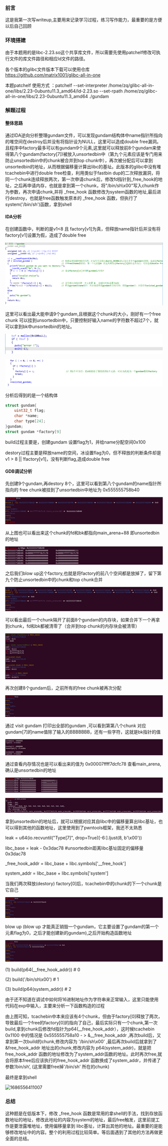 ### 前言

这是我第一次写writeup,主要用来记录学习过程，练习写作能力，最重要的是方便以后自己回顾

### 环境搭建

由于本题用的是libc-2.23.so这个共享库文件，所以需要先使用patchelf修改可执行文件的库文件路径和相应ld文件的路径。

各个版本的glibc文件版本下载可以使用仓库  https://github.com/matrix1001/glibc-all-in-one 

本题patchelf 使用方式 ：patchelf --set-interpreter /home/zq/glibc-all-in-one/libs/2.23-0ubuntu11.3_amd64/ld-2.23.so --set-rpath /home/zq/glibc-all-in-one/libs/2.23-0ubuntu11.3_amd64 ./gundam 

### 解题过程

#### 整体思路

通过IDA逆向分析整理gundam文件，可以发现gundam结构体中name指针所指向的堆空间在destroy后并没有将指针设为NULL，这里可以造成double free漏洞。且程序中factory最多可以有gundam9个元素,这里就可以释放前8个gundam来使得第八个gundam(factory[7])被放入unsortedbin中（第九个元素应该是专门用来防止unsortedbin中的chunk被合并到top chunk中），再次被分配后可以拿到unsortedbin的地址，从而根据偏移量计算出libc的基址。此版本的glibc中没有堆tcachebin中进行double free检查，利用类似于fastbin dup的二次释放漏洞，将同一个chunk连续释放两次，第一次申请chunk后，修改fd指针到_free_hook的地址，之后再申请内存，也就是拿到第一个chunk，将"/bin/sh\x00"写入chunk作为参数，再次申请chunk,并将 _free_hook 函数修改为system函数的地址,最后进行destroy，也就是free函数触发原本的 _free_hook 函数，但执行了system('/bin/sh')函数，拿到shell

#### IDA分析

在创建函数中，判断的是v1<8 且 factory[v1]为真，但释放name指针后并没有将factory[v1]设置为假，造成了double free

![1686535462987](./1686535462987.png)

这里可以看出最大能申请9个gundam,且根据这个chunk的大小，刚好有一个free chunk 可以挂到unsortedbin中，只要控制好输入name的字符数不超过7个，就可以拿到bk中unsortedbin的地址。

![1686536250382](./1686536250382.png)

![1686536084857](./1686536084857.png)

分析后得到的是一个结构体

```c
struct gundam{
	uint32_t flag;
	char *name;
	char type[24];
}gundam;
struct gundam *factory[9]
```

build过程主要是，创建gundam 设置flag为1，并给name分配空间0x100

destory过程主要是释放name的空间，冰设置flag为0，但不释放的判断条件却是 v1 > 8 || !factory[v1]，没有判断flag,造成double free



#### GDB调试分析

先创建9个gundam,再destory 8个，这里可以看到第八个gundam的name指针所指向的 free chunk被挂到了unsortedbin中地址为 0x555555758b40

![ 1686537655568](./1686537655568.png)

从上图也可以看出来这个chunk的fd和bk都指向main_arena+88 即unsortedbin的地址

![1686537954591](./1686537954591.png)

之后我们blow up这个factory,也就是将factory的前八个空间都是放掉了，留下第九个防止unsortedbin中的chunk和top chunk合并

![1686538130173](./1686538130173.png)

可以看出最后一个chunk隔开了前面8个gundam的内存块，如果合并下一个再拿到chunk，fd和bk都被清零了（合并到top chunk的内存块会被清零）

![1686538517615](./1686538517615.png)

再次创建8个gundam后，之前所有的free chunk被再次分配

![1686538965426](./1686538965426.png)

通过 visit gundam 打印出全部的gundam ,可以看到第第八个chunk 对应gundam[7]的name值除了输入的BBBBBBB，还有一些字符，这就是bk指针的值

![1686539073089](./1686539073089.png)

通过查看内存情况也是可以看出来的值为 0x00007ffff7dcfc78 查看main_arena,确认是unsortedbin的地址

![1686539281492](./1686539281492.png)

![1686539418334](./1686539418334.png)

拿到unsortedbin的地址后，就可以根据对应其自libc中的偏移量算出libc基址，也可以得到其他的函数地址，这里使用到了pwntools框架，我还不太熟悉

leak =  u64(io.recvuntil("Type[7]", drop=True)[-6:].ljust(8, b'\x00'))

libc_base = leak - 0x3dac78     #unsortedbin距离libc基址固定的偏移量0x3dac78     

 _free_hook_addr = libc_base + libc.symbols['__free_hook']  

 system_addr = libc_base + libc.symbols['system']



当我们两次释放(destory) factory[0]后，tcachebin中的chunk的下一个chunk是它自己

![1686539625789](./1686539625789.png)

blow up (blow up 才能真正销毁一个gundam，它主要设置了gundam的第一个元素flag为0，之后才能创建新的gundam),之后开始构造函数地址

![1686539880426](./1686539880426.png)

(1) build(p64(__free_hook_addr))    # 0

(2) build('/bin/sh\x00')            # 1

(3) build(p64(system_addr))         # 2

由于还不知道在调试中如何将16进制地址作为字符串来正常输入，这里只能使用代码在exp中输入，主要来分析一下函数构造的过程

由上图可知，tcachebin中本来应该有4个chunk，但由于factory[0]释放了两次，导致最后一个free的factory[0]的指向了自己，最后实际只有一个chunk,第一次build,拿到chunk后修改fd指针为p64(__free_hook_addr），这时候tcachebin 0x1100 中的情况是 0x555555758a10 - > &__free_hook_addr ,再次build后，又拿到第一次build的chunk,修改内容为 '/bin/sh\x00' ,最后再次build后就拿到了 &free_hook_addr 地址出的chunk,修改内容为 p64(system_addr)，就是把free_hook_addr 函数的地址修改为了system_addr函数的地址。此时再次free,就会将原本free后应该执行的free_hook_addr 函数换成了system_addr，并传递了参数’/bin/sh‘, (这里需要free掉'/bin/sh' 所在的chunk)

最终是拿到shell

![1686556411007](C:\Users\DELL\AppData\Roaming\Typora\typora-user-images\1686556411007.png)

### 总结

这种题是在低版本下，修改 _free_hook 函数是常用的拿shell的手法，找到存放函数地址的地址，修改此地址的内容为system的地址，最后free触发，这里前提工作是要泄露堆地址，使用偏移量拿到 libc基址，计算出其他的地址。最重要的是能够修改地址中的内容。整个的利用过程比较简单。等后面遇到了其他的方法再做更全面的总结。

